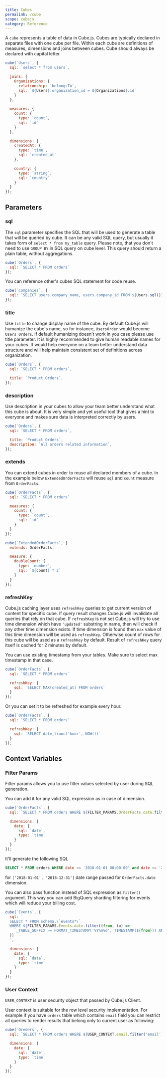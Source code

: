 ```yaml
---
title: Cubes
permalink: /cube
scope: cubejs
category: Reference
---
```


A `cube` represents a table of data in Cube.js. Cubes are typically declared in separate files with one cube per file. Within each cube are definitions of measures, dimensions and joins between cubes. Cube should always be declared with capital letter.

```javascript
cube(`Users`, {
  sql: `select * from users`,

  joins: {
    Organizations: {
      relationship: `belongsTo`,
      sql: `${Users}.organization_id = ${Organizations}.id`
    }
  },

  measures: {
    count: {
      type: `count`,
      sql: `id`
    }
  },

  dimensions: {
    createdAt: {
      type: `time`,
      sql: `created_at`
    },

    country: {
      type: `string`,
      sql: `country`
    }
  }
});
```

## Parameters

### sql

The `sql` parameter specifies the SQL that will be used to generate a table that
will be queried by cube.  It can be any valid SQL query, but usually it takes
form of `select * from my_table` query. Please note, that you don't need to use
`GROUP BY` in SQL query on cube level. This query should return a plain table,
without aggregations.

```javascript
cube(`Orders`, {
  sql: `SELECT * FROM orders`
});
```

You can reference other's cubes SQL statement for code reuse.
```javascript
cube(`Companies`, {
  sql: `SELECT users.company_name, users.company_id FROM ${Users.sql()} AS users`
});
```

### title
Use `title` to change display name of the cube.
By default Cube.js will humanize the cube's name, so for instance, `UsersOrder`
would become `Users Orders`. If default humanizing doesn't work in you case please use title parameter. It is highly recommended to give human readable names for your cubes.
It would help everyone on a team better understand data structure and will help maintain consistent set of definitions across organization.

```javascript
cube(`Orders`, {
  sql: `SELECT * FROM orders`,

  title: `Product Orders`,
});
```

### description
Use description in your cubes to allow your team better understand what this cube is about. It is very simple and yet useful tool that gives a hint to everyone and makes sure data is interpreted correctly by users.

```javascript
cube(`Orders`, {
  sql: `SELECT * FROM orders`,

  title: `Product Orders`,
  description: `All orders related information`,
});
```


### extends

You can extend cubes in order to reuse all declared members of a cube.
In the example below `ExtendedOrderFacts` will reuse `sql` and `count` measure from `OrderFacts`:

```javascript
cube(`OrderFacts`, {
  sql: `SELECT * FROM orders`

  measures: {
    count: {
      type: `count`,
      sql: `id`
    }
  }
});

cube(`ExtendedOrderFacts`, {
  extends: OrderFacts,

  measure: {
    doubleCount: {
      type: `number`,
      sql: `${count} * 2`
    }
  }
});
```

### refreshKey

Cube.js caching layer uses `refreshKey` queries to get current version of content for specific cube.
If query result changes Cube.js will invalidate all queries that rely on that cube.
If `refreshKey` is not set Cube.js will try to use time dimension which have `'updated'` substring in name,
then will check if any other time dimension exists.
If time dimension is found then `max` value of this time dimension will be used as `refreshKey`.
Otherwise count of rows for this cube will be used as a `refreshKey` by default.
Result of `refreshKey` query itself is cached for 2 minutes by default.

You can use existing timestamp from your tables. Make sure to select max
timestamp in that case.

```javascript
cube(`OrderFacts`, {
  sql: `SELECT * FROM orders`

  refreshKey: {
    sql: `SELECT MAX(created_at) FROM orders`
  }
});
```

Or you can set it to be refreshed for example every hour.

```javascript
cube(`OrderFacts`, {
  sql: `SELECT * FROM orders`

  refreshKey: {
    sql: `SELECT date_trunc('hour', NOW())`
  }
});
```

## Context Variables

### Filter Params

Filter params allows you to use filter values selected by user during SQL generation.

You can add it for any valid SQL expression as in case of dimension.

```javascript
cube(`OrderFacts`, {
  sql: `SELECT * FROM orders WHERE ${FILTER_PARAMS.OrderFacts.date.filter('date')}`,

  dimensions: {
    date: {
      sql: `date`,
      type: `time`
    }
  }
});
```

It'll generate the following SQL

```sql
SELECT * FROM orders WHERE date >= '2018-01-01 00:00:00' and date <= '2018-12-31 23:59:59'
```

for `['2018-01-01', '2018-12-31']` date range passed for `OrderFacts.date` dimension.

You can also pass function instead of SQL expression as `filter()` argument.
This way you can add BigQuery sharding filtering for events which will reduce your billing cost.

```javascript
cube(`Events`, {
  sql: `
  SELECT * FROM schema.\`events*\`
  WHERE ${FILTER_PARAMS.Events.date.filter((from, to) =>
    `_TABLE_SUFFIX >= FORMAT_TIMESTAMP('%Y%m%d', TIMESTAMP(${from})) AND _TABLE_SUFFIX <= FORMAT_TIMESTAMP('%Y%m%d', TIMESTAMP(${to}))`
  )}
  `,

  dimensions: {
    date: {
      sql: `date`,
      type: `time`
    }
  }
});
```

### User Context

`USER_CONTEXT` is user security object that passed by Cube.js Client.

User context is suitable for the row level security implementation.
For example if you have `orders` table which contains `email` field you can restrict all queries to render results that belong only to current user as following:

```javascript
cube(`Oreders`, {
  sql: `SELECT * FROM orders WHERE ${USER_CONTEXT.email.filter('email')}`,

  dimensions: {
    date: {
      sql: `date`,
      type: `time`
    }
  }
});
```
